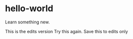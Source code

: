 # hello-world
Learn something new.


This is the edits version
Try this again.
Save this to edits only
